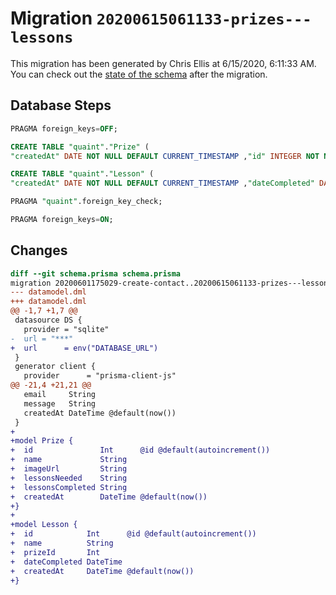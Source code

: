 # Migration `20200615061133-prizes---lessons`

This migration has been generated by Chris Ellis at 6/15/2020, 6:11:33 AM.
You can check out the [state of the schema](./schema.prisma) after the migration.

## Database Steps

```sql
PRAGMA foreign_keys=OFF;

CREATE TABLE "quaint"."Prize" (
"createdAt" DATE NOT NULL DEFAULT CURRENT_TIMESTAMP ,"id" INTEGER NOT NULL  PRIMARY KEY AUTOINCREMENT,"imageUrl" TEXT NOT NULL  ,"lessonsCompleted" TEXT NOT NULL  ,"lessonsNeeded" TEXT NOT NULL  ,"name" TEXT NOT NULL  )

CREATE TABLE "quaint"."Lesson" (
"createdAt" DATE NOT NULL DEFAULT CURRENT_TIMESTAMP ,"dateCompleted" DATE NOT NULL  ,"id" INTEGER NOT NULL  PRIMARY KEY AUTOINCREMENT,"name" TEXT NOT NULL  ,"prizeId" INTEGER NOT NULL  )

PRAGMA "quaint".foreign_key_check;

PRAGMA foreign_keys=ON;
```

## Changes

```diff
diff --git schema.prisma schema.prisma
migration 20200601175029-create-contact..20200615061133-prizes---lessons
--- datamodel.dml
+++ datamodel.dml
@@ -1,7 +1,7 @@
 datasource DS {
   provider = "sqlite"
-  url = "***"
+  url      = env("DATABASE_URL")
 }
 generator client {
   provider      = "prisma-client-js"
@@ -21,4 +21,21 @@
   email     String
   message   String
   createdAt DateTime @default(now())
 }
+
+model Prize {
+  id               Int      @id @default(autoincrement())
+  name             String
+  imageUrl         String
+  lessonsNeeded    String
+  lessonsCompleted String
+  createdAt        DateTime @default(now())
+}
+
+model Lesson {
+  id            Int      @id @default(autoincrement())
+  name          String
+  prizeId       Int
+  dateCompleted DateTime
+  createdAt     DateTime @default(now())
+}
```


